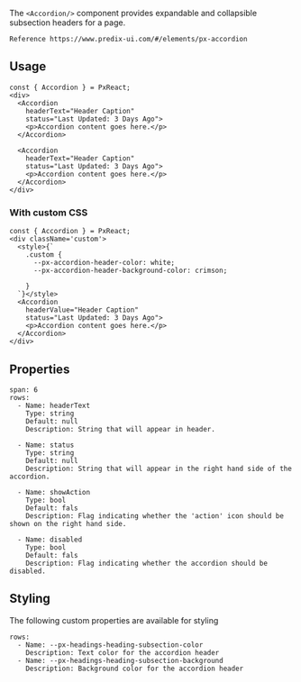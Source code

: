 The `<Accordion/>` component provides expandable and collapsible subsection headers for a page.

```hint
Reference https://www.predix-ui.com/#/elements/px-accordion
```


## Usage

```react
const { Accordion } = PxReact;
<div>
  <Accordion
    headerText="Header Caption"
    status="Last Updated: 3 Days Ago">
    <p>Accordion content goes here.</p>
  </Accordion>

  <Accordion
    headerText="Header Caption"
    status="Last Updated: 3 Days Ago">
    <p>Accordion content goes here.</p>
  </Accordion>
</div>
```

### With custom CSS

```react
const { Accordion } = PxReact;
<div className='custom'>
  <style>{`
    .custom {
      --px-accordion-header-color: white;
      --px-accordion-header-background-color: crimson;

    }
  `}</style>
  <Accordion
    headerValue="Header Caption"
    status="Last Updated: 3 Days Ago">
    <p>Accordion content goes here.</p>
  </Accordion>
</div>
```


## Properties

```table
span: 6
rows:
  - Name: headerText
    Type: string
    Default: null
    Description: String that will appear in header.

  - Name: status
    Type: string
    Default: null
    Description: String that will appear in the right hand side of the accordion.

  - Name: showAction
    Type: bool
    Default: fals
    Description: Flag indicating whether the 'action' icon should be shown on the right hand side.

  - Name: disabled
    Type: bool
    Default: fals
    Description: Flag indicating whether the accordion should be disabled.
```

## Styling
The following custom properties are available for styling

```table
rows:
  - Name: --px-headings-heading-subsection-color
    Description: Text color for the accordion header
  - Name: --px-headings-heading-subsection-background
    Description: Background color for the accordion header
```
